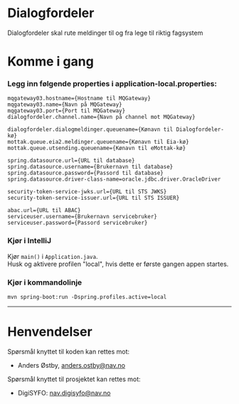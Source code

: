 Dialogfordeler
================

Dialogfordeler skal rute meldinger til og fra lege til riktig fagsystem

# Komme i gang
### Legg inn følgende properties i application-local.properties:
```
mqgateway03.hostname={Hostname til MQGateway}
mqgateway03.name={Navn på MQGateway}
mqgateway03.port={Port til MQGateway}
dialogfordeler.channel.name={Navn på channel mot MQGateway}

dialogfordeler.dialogmeldinger.queuename={Kønavn til Dialogfordeler-kø}
mottak.queue.eia2.meldinger.queuename={Kønavn til Eia-kø}
mottak.queue.utsending.queuename={Kønavn til eMottak-kø}

spring.datasource.url={URL til database}
spring.datasource.username={Brukernavn til database}
spring.datasource.password={Passord til database}
spring.datasource.driver-class-name=oracle.jdbc.driver.OracleDriver

security-token-service-jwks.url={URL til STS JWKS}
security-token-service-issuer.url={URL til STS ISSUER}

abac.url={URL til ABAC}
serviceuser.username={Brukernavn servicebruker}
serviceuser.password={Passord servicebruker}
```
### Kjør i IntelliJ
Kjør `main()` i `Application.java`.\
Husk og aktivere profilen "local", hvis dette er første gangen appen startes.

### Kjør i kommandolinje
```
mvn spring-boot:run -Dspring.profiles.active=local
```

---

# Henvendelser

Spørsmål knyttet til koden kan rettes mot:

* Anders Østby, [anders.ostby@nav.no](mailto:anders.ostby@nav.no)

Spørsmål knyttet til prosjektet kan rettes mot:
* DigiSYFO: [nav.digisyfo@nav.no](mailto:nav.digisyfo@nav.no)